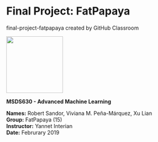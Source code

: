 # Final Project: FatPapaya
final-project-fatpapaya created by GitHub Classroom

<div align="left">
   <img src="http://clipart-library.com/images/pi5d4Ry5T.jpg" height=150>



<b>MSDS630 - Advanced Machine Learning</b>

**Names:** Robert Sandor, Viviana M. Peña-Márquez, Xu Lian<br>
**Group:** FatPapaya (15)<br>
**Instructor:** Yannet Interian<br>
**Date:** Februrary 2019
</div>

